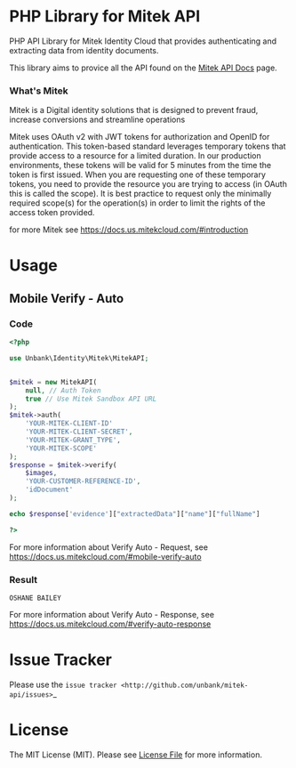 # PHP Library for Mitek API
PHP API Library for Mitek Identity Cloud that provides authenticating and extracting data from identity documents. 

This library aims to provice all the API found on the [Mitek API Docs](https://docs.us.mitekcloud.com/#introduction) page.

### What's Mitek
Mitek is a Digital identity solutions that is designed to prevent fraud, increase conversions and streamline operations

Mitek uses OAuth v2 with JWT tokens for authorization and OpenID for authentication. This token-based standard leverages temporary tokens that provide access to a resource for a limited duration. In our production environments, these tokens will be valid for 5 minutes from the time the token is first issued. When you are requesting one of these temporary tokens, you need to provide the resource you are trying to access (in OAuth this is called the scope). It is best practice to request only the minimally required scope(s) for the operation(s) in order to limit the rights of the access token provided.

for more Mitek see https://docs.us.mitekcloud.com/#introduction 

# Usage


## Mobile Verify - Auto

### Code

```php
<?php

use Unbank\Identity\Mitek\MitekAPI;


$mitek = new MitekAPI(
    null, // Auth Token
    true // Use Mitek Sandbox API URL
);
$mitek->auth(
    'YOUR-MITEK-CLIENT-ID'
    'YOUR-MITEK-CLIENT-SECRET',
    'YOUR-MITEK-GRANT_TYPE',
    'YOUR-MITEK-SCOPE'
);
$response = $mitek->verify(
    $images,
    'YOUR-CUSTOMER-REFERENCE-ID',
    'idDocument'
);

echo $response['evidence']["extractedData"]["name"]["fullName"]

?>
```

For more information about Verify Auto - Request, see
https://docs.us.mitekcloud.com/#mobile-verify-auto

### Result

```
OSHANE BAILEY
```


For more information about Verify Auto - Response, see
https://docs.us.mitekcloud.com/#verify-auto-response


# Issue Tracker
Please use the `issue tracker <http://github.com/unbank/mitek-api/issues>`_


# License

The MIT License (MIT). Please see [License File](LICENSE.md) for more information.
